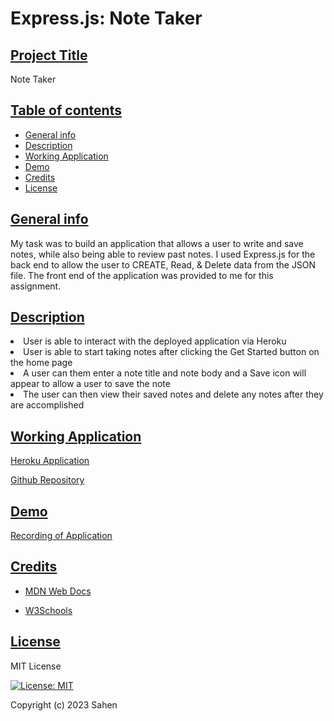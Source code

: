 # Express.js: Note Taker

## <ins>Project Title

Note Taker

## <ins>Table of contents

- [General info](#general-info)
- [Description](#description)
- [Working Application](#working-application)
- [Demo](#demo)
- [Credits](#credits)
- [License](#license)

## <ins>General info

My task was to build an application that allows a user to write and save notes, while also being able to review past notes. I used Express.js for the back end to allow the user to CREATE, Read, & Delete data from the JSON file. The front end of the application was provided to me for this assignment. 

## <ins>Description

<li>User is able to interact with the deployed application via Heroku</li>
<li>User is able to start taking notes after clicking the Get Started button on the home page</li>
<li>A user can them enter a note title and note body and a Save icon will appear to allow a user to save the note</li>
<li>The user can then view their saved notes and delete any notes after they are accomplished</li>

## <ins>Working Application

[Heroku Application](https://note-taker2024.herokuapp.com/)

[Github Repository](https://github.com/imjustSahen/AS11-Note-Taker)

## <ins>Demo

[Recording of Application](https://drive.google.com)

## <ins>Credits

- [MDN Web Docs](https://developer.mozilla.org/en-US/)

- [W3Schools](https://www.w3schools.com/)

## <ins>License

MIT License

[![License: MIT](https://img.shields.io/badge/License-MIT-yellow.svg)](https://opensource.org/licenses/MIT)

Copyright (c) 2023 Sahen